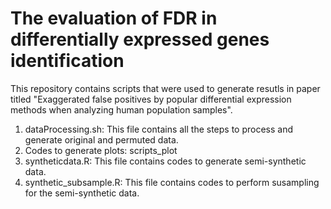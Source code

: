 # The evaluation of FDR in differentially expressed genes identification
This repository contains scripts that were used to generate resutls in paper titled "Exaggerated false positives by popular differential expression methods when analyzing human population samples".

1. dataProcessing.sh: This file contains all the steps to process and generate original and permuted data.
2. Codes to generate plots: scripts_plot
3. syntheticdata.R: This file contains codes to generate semi-synthetic data.
4. synthetic_subsample.R: This file contains codes to perform susampling for the semi-synthetic data.
